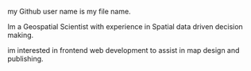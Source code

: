 
my Github user name is my file name.

Im a Geospatial Scientist with experience in Spatial data driven decision making. 

im interested in frontend web development to assist in map design and publishing.

